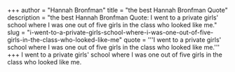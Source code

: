 +++
author = "Hannah Bronfman"
title = "the best Hannah Bronfman Quote"
description = "the best Hannah Bronfman Quote: I went to a private girls' school where I was one out of five girls in the class who looked like me."
slug = "i-went-to-a-private-girls-school-where-i-was-one-out-of-five-girls-in-the-class-who-looked-like-me"
quote = '''I went to a private girls' school where I was one out of five girls in the class who looked like me.'''
+++
I went to a private girls' school where I was one out of five girls in the class who looked like me.
